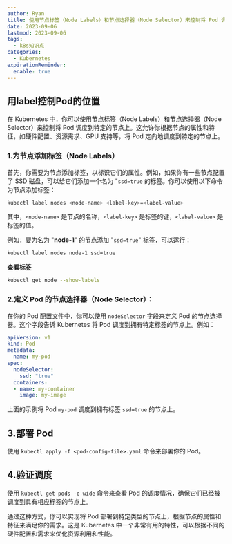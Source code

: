 ```yaml
---
author: Ryan
title: 使用节点标签（Node Labels）和节点选择器（Node Selector）来控制将 Pod 调度到特定的节点
date: 2023-09-06
lastmod: 2023-09-06
tags:
  - k8s知识点
categories:
  - Kubernetes
expirationReminder:
  enable: true
---
```


## 用label控制Pod的位置



在 Kubernetes 中，你可以使用节点标签（Node Labels）和节点选择器（Node Selector）来控制将 Pod 调度到特定的节点上。这允许你根据节点的属性和特征，如硬件配置、资源需求、GPU 支持等，将 Pod 定向地调度到特定的节点上。



### 1.**为节点添加标签（Node Labels）**

首先，你需要为节点添加标签，以标识它们的属性。例如，如果你有一些节点配置了 SSD 磁盘，可以给它们添加一个名为 "`ssd=true` 的标签。你可以使用以下命令为节点添加标签：

```sh
kubectl label nodes <node-name> <label-key>=<label-value>
```



其中，`<node-name>` 是节点的名称，`<label-key>` 是标签的键，`<label-value>` 是标签的值。

例如，要为名为 "**node-1**" 的节点添加 "`ssd=true`" 标签，可以运行：

```sh
kubectl label nodes node-1 ssd=true
```



**查看标签**

```bash
kubectl get node --show-labels
```





### **2.定义 Pod 的节点选择器（Node Selector）**：

在你的 Pod 配置文件中，你可以使用 `nodeSelector` 字段来定义 Pod 的节点选择器。这个字段告诉 Kubernetes 将 Pod 调度到拥有特定标签的节点上。例如：

```yaml
apiVersion: v1
kind: Pod
metadata:
  name: my-pod
spec:
  nodeSelector:
    ssd: "true"
  containers:
  - name: my-container
    image: my-image
```



上面的示例将 Pod `my-pod` 调度到拥有标签 `ssd=true` 的节点上。



## 3.**部署 Pod**

使用 `kubectl apply -f <pod-config-file>.yaml` 命令来部署你的 Pod。



## 4.**验证调度**

使用 `kubectl get pods -o wide` 命令来查看 Pod 的调度情况，确保它们已经被调度到具有相应标签的节点上。



通过这种方式，你可以实现将 Pod 部署到特定类型的节点上，根据节点的属性和特征来满足你的需求。这是 Kubernetes 中一个非常有用的特性，可以根据不同的硬件配置和需求来优化资源利用和性能。



